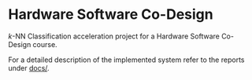 # Hardware Software Co-Design

_k_-NN Classification acceleration project for a Hardware Software Co-Design course.

For a detailed description of the implemented system refer to the reports under [docs/][1].

[1]: docs/

